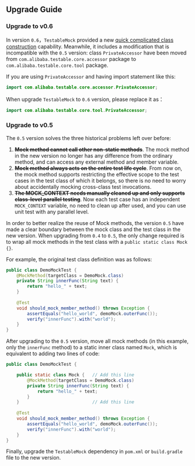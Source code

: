 Upgrade Guide
---

### Upgrade to v0.6

In version `0.6`，`TestableMock` provided a new [quick complicated class construction](en-us/doc/omni-constructor.md) capability. Meanwhile, it includes a modification that is incompatible with the `0.5` version: class `PrivateAccessor` have been moved from `com.alibaba.testable.core.accessor` package to `com.alibaba.testable.core.tool` package.

If you are using `PrivateAccessor` and having import statement like this:

```java
import com.alibaba.testable.core.accessor.PrivateAccessor;
```

When upgrade `TestableMock` to `0.6` version, please replace it as：

```java
import com.alibaba.testable.core.tool.PrivateAccessor;
```

### Upgrade to v0.5

The `0.5` version solves the three historical problems left over before:

1. <s>**Mock method cannot call other non-static methods**</s>. The mock method in the new version no longer has any difference from the ordinary method, and can access any external method and member variable.
2. <s>**Mock method always acts on the entire test life cycle**</s>. From now on, the mock method supports restricting the effective scope to the test cases in the test class of which it belongs, so there is no need to worry about accidentally mocking cross-class test invocations.
3. <s>**The MOCK_CONTEXT needs manually cleaned up and only supports class-level parallel testing**</s>. Now each test case has an independent `MOCK_CONTEXT` variable, no need to clean up after used, and you can use unit test with any parallel level.

In order to better realize the reuse of Mock methods, the version `0.5` have made a clear boundary between the mock class and the test class in the new version. When upgrading from `0.4` to `0.5`, the only change required is to wrap all mock methods in the test class with a `public static class Mock {}`.

For example, the original test class definition was as follows:

```java
public class DemoMockTest {
    @MockMethod(targetClass = DemoMock.class)
    private String innerFunc(String text) {
        return "hello_" + text;
    }
        
    @Test
    void should_mock_member_method() throws Exception {
        assertEquals("hello_world", demoMock.outerFunc());
        verify("innerFunc").with("world");
    }
}
```

After upgrading to the `0.5` version, move all mock methods (in this example, only the `innerFunc` method) to a static inner class named `Mock`, which is equivalent to adding two lines of code:

```java
public class DemoMockTest {

    public static class Mock {   // Add this line
        @MockMethod(targetClass = DemoMock.class)
        private String innerFunc(String text) {
            return "hello_" + text;
        }
    }                            // Add this line
        
    @Test
    void should_mock_member_method() throws Exception {
        assertEquals("hello_world", demoMock.outerFunc());
        verify("innerFunc").with("world");
    }
}
```

Finally, upgrade the `TestableMock` dependency in `pom.xml` or `build.gradle` file to the new version.
